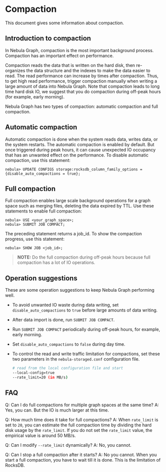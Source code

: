 # Compaction

This document gives some information about compaction.

## Introduction to compaction

In Nebula Graph, compaction is the most important background process. Compaction has an important effect on performance.

Compaction reads the data that is written on the hard disk, then re-organizes the data structure and the indexes to make the data easier to read. The read performance can increase by times after compaction. Thus, to get high read performance, trigger compaction manually when writing a large amount of data into Nebula Graph. Note that compaction leads to long time hard disk IO, we suggest that you do compaction during off-peak hours (for example, early morning).

Nebula Graph has two types of compaction: automatic compaction and full compaction.

## Automatic compaction

Automatic compaction is done when the system reads data, writes data, or the system restarts. The automatic compaction is enabled by default. But once triggered during peak hours, it can cause unexpected IO occupancy that has an unwanted effect on the performance. To disable automatic compaction, use this statement:

```ngql
nebula> UPDATE CONFIGS storage:rocksdb_column_family_options = {disable_auto_compactions = true};
```

## Full compaction

Full compaction enables large scale background operations for a graph space such as merging files, deleting the data expired by TTL. Use these statements to enable full compaction:

```ngql
nebula> USE <your_graph_space>;
nebula> SUBMIT JOB COMPACT;
```

The preceding statement returns a job_id. To show the compaction progress, use this statement:

```ngql
nebula> SHOW JOB <job_id>;
```

> **NOTE:** Do the full compaction during off-peak hours because full compaction has a lot of IO operations.

## Operation suggestions

These are some operation suggestions to keep Nebula Graph performing well.

- To avoid unwanted IO waste during data writing, set `disable_auto_compactions` to `true` before large amounts of data writing.
- After data import is done, run `SUBMIT JOB COMPACT`.
- Run `SUBMIT JOB COMPACT` periodically during off-peak hours, for example, early morning.
- Set `disable_auto_compactions` to `false` during day time.
- To control the read and write traffic limitation for compactions, set these two parameters in the `nebula-storaged.conf` configuration file.

    ```bash
    # read from the local configuration file and start
    --local-config=true
    --rate_limit=20 (in MB/s)
    ```

## FAQ

Q: Can I do full compactions for multiple graph spaces at the same time?
A: Yes, you can. But the IO is much larger at this time.

Q: How much time does it take for full compactions?
A: When `rate_limit` is set to `20`, you can estimate the full compaction time by dividing the hard disk usage by the `rate_limit`. If you do not set the `rate_limit` value, the empirical value is around 50 MB/s.

Q: Can I modify `--rate_limit` dynamically?
A: No, you cannot.

Q: Can I stop a full compaction after it starts?
A: No you cannot. When you start a full compaction, you have to wait till it is done. This is the limitation of RocksDB.
